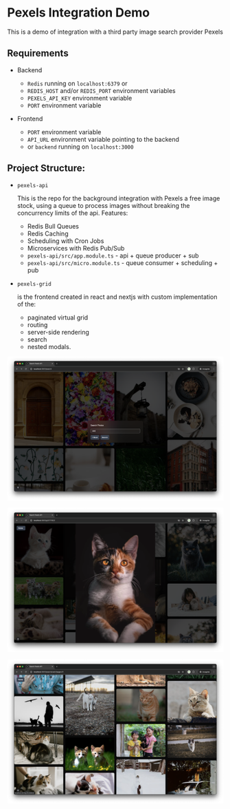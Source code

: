 # Pexels Integration Demo

This is a demo of integration with a third party image search provider Pexels

## Requirements

- Backend 
  - ```Redis``` running on ```localhost:6379``` or
  - ```REDIS_HOST``` and/or ```REDIS_PORT``` environment variables
  - ```PEXELS_API_KEY``` environment variable
  - ```PORT``` environment variable

- Frontend
  - ```PORT``` environment variable
  - ```API_URL``` environment variable pointing to the backend
  - or ```backend``` running on ```localhost:3000```

## Project Structure:

- ```pexels-api```

  This is the repo for the background integration with Pexels a free image stock, using a queue to process images without breaking the concurrency limits of the api. Features:
  - Redis Bull Queues
  - Redis Caching
  - Scheduling with Cron Jobs
  - Microservices with Redis Pub/Sub
  - ```pexels-api/src/app.module.ts``` - api + queue producer + sub
  - ```pexels-api/src/micro.module.ts``` - queue consumer + scheduling + pub

- ```pexels-grid```

  is the frontend created in react and nextjs with custom implementation of the:
  - paginated virtual grid
  - routing
  - server-side rendering
  - search
  - nested modals.

![search](docs/search.png)

![cat](docs/cat.png)

![pagination](docs/pagination.png)